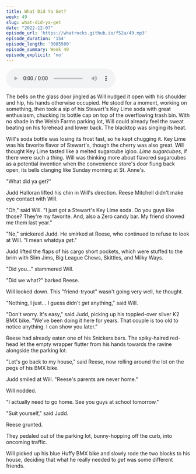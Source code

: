 ```yaml
---
title: What Did Ya Get?
week: 49
slug: what-did-ya-get
date: "2022-12-07"
episode_url: 'https://whatrocks.github.io/f52a/49.mp3'
episode_duration: '154'
episode_length: '3085500'
episode_summary: Week 49
episode_explicit: 'no'
---
```


<audio controls="controls">
  <source type="audio/mp3" src="https://whatrocks.github.io/f52a/49.mp3"></source>
</audio>

The bells on the glass door jingled as Will nudged it open with his shoulder and hip, his hands otherwise occupied. He stood for a moment, working on something, then took a sip of his Stewart's Key Lime soda with great enthusiasm, chucking its bottle cap on top of the overflowing trash bin. With no shade in the Welsh Farms parking lot, Will could already feel the sweat beating on his forehead and lower back. The blacktop was singing its heat. 

Will's soda bottle was losing its frost fast, so he kept chugging it. Key Lime was his favorite flavor of Stewart's, though the cherry was also great. Will thought Key Lime tasted like a melted sugarcube igloo. *Lime sugarcubes*, if there were such a thing. Will was thinking more about flavored sugarcubes as a potential invention when the convenience store's door flung back open, its bells clanging like Sunday morning at St. Anne's.

"What did ya get?"

Judd Halloran lifted his chin in Will's direction. Reese Mitchell didn't make eye contact with Will.

"Oh," said Will. "I just got a Stewart's Key Lime soda. Do you guys like those? They're my favorite. And, also a Zero candy bar. My friend showed me them last year."

"No," snickered Judd. He smirked at Reese, who continued to refuse to look at Will. "I mean whatdya *get*." 

Judd lifted the flaps of his cargo short pockets, which were stuffed to the brim with Slim Jims, Big League Chews, Skittles, and Milky Ways.

"Did you..." stammered Will.

"Did we what?" barked Reese.

Will looked down. This "friend-tryout" wasn't going very well, he thought.

"Nothing, I just... I guess didn't *get* anything," said Will.

"Don't worry. It's easy," said Judd, picking up his toppled-over silver K2 BMX bike. "We've been doing it here for years. That couple is too old to notice anything. I can show you later."

Reese had already eaten one of his Snickers bars. The spiky-haired red-head let the empty wrapper flutter from his hands towards the ravine alongside the parking lot.

"Let's go back to my house," said Reese, now rolling around the lot on the pegs of his BMX bike.

Judd smiled at Will. "Reese's parents are never home."

Will nodded.

"I actually need to go home. See you guys at school tomorrow."

"Suit yourself," said Judd.

Reese grunted.

They pedaled out of the parking lot, bunny-hopping off the curb, into oncoming traffic.

Will picked up his blue Huffy BMX bike and slowly rode the two blocks to his house, deciding that what he really needed to *get* was some different friends.